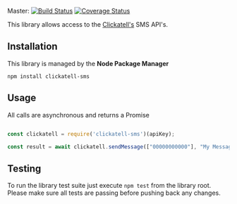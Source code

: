 Master: [![Build Status](https://travis-ci.org/sirhoe/clickatell-sms.svg?branch=master)](https://travis-ci.org/sirhoe/clickatell-sms) [![Coverage Status](https://coveralls.io/repos/github/sirhoe/clickatell-sms/badge.svg?branch=master)](https://coveralls.io/github/sirhoe/clickatell-sms?branch=master)

This library allows access to the [Clickatell's](http://www.clickatell.com) SMS API's.

## Installation

This library is managed by the **Node Package Manager**

`npm install clickatell-sms`

## Usage

All calls are asynchronous and returns a Promise

```javascript

const clickatell = require('clickatell-sms')(apiKey);

const result = await clickatell.sendMessage(["00000000000"], "My Message");


```

## Testing

To run the library test suite just execute `npm test` from the library root. Please make sure all tests are passing before pushing back any changes.